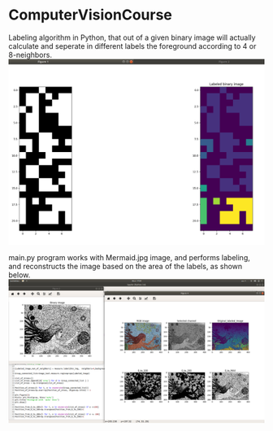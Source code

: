 # ComputerVisionCourse

Labeling algorithm in Python, that out of a given binary image will actually calculate and seperate in 
different labels the foreground according to 4 or 8-neighbors.
![alt text](https://github.com/NikosMouzakitis/ComputerVisionCourse/blob/master/cv1.png)

main.py program works with Mermaid.jpg image, and performs labeling, and reconstructs the image based on
the area of the labels, as shown below.
![alt text](https://github.com/NikosMouzakitis/ComputerVisionCourse/blob/master/Screenshot%20from%202019-10-14%2017-09-54.png)
